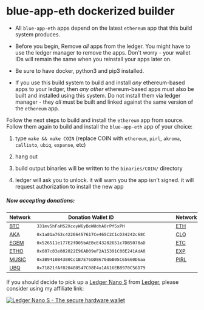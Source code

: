 # blue-app-eth dockerized builder

* All `blue-app-eth` apps depend on the latest `ethereum` app that this build system produces.

* Before you begin, Remove *all* apps from the ledger.  You might have to use the ledger manager to remove the apps.  Don't worry - your wallet IDs will remain the same when you reinstall your apps later on.

* Be sure to have docker, python3 and pip3 installed.

* If you use this build system to build and install _any_ ethereum-based apps to your ledger, then _any other_ ethereum-based apps must also be built and installed using this system.  Do not install them via ledger manager - they _all_ must be built and linked against the same version of the `ethereum` app.


Follow the next steps to build and install the `ethereum` app from source.  Follow them again to build and install the `blue-app-eth` app of your choice:

1) type `make && make COIN` (replace COIN with `ethereum`, `pirl`, `akroma`, `callisto`, `ubiq`, `expanse`, etc)

2) hang out

3) build output binaries will be written to the `binaries/COIN/` directory

4) ledger will ask you to unlock.  it will warn you the app isn't signed.  it will request authorization to install the new app


##### Now accepting donations:

<sub>Network</sub> | <sub>Donation Wallet ID</sub> | | | | | <sub>Network</sub> | <sub>Donation Wallet ID</sub>
--------|--------|--------|--------|--------|--------|--------|--------
<sub>[BTC](https://www.blockchain.com/btc/address/331mv5hFaHS2XceyW6yBeWUdhA8rPf5xPH)</sub> | <sub>`331mv5hFaHS2XceyW6yBeWUdhA8rPf5xPH`</sub> | | | | | <sub>[ETH](https://etherscan.io/address/0x645Ef3204b93DB965aA4cB23eB730b06f85D0EAb)</sub> | <sub>`0x645Ef3204b93DB965aA4cB23eB730b06f85D0EAb`</sub>
<sub>[AKA](https://akroma.io/en/explorer/address/0x1a81a763c422E6457617Ce465C2C1cD34242c68C)</sub> | <sub>`0x1a81a763c422E6457617Ce465C2C1cD34242c68C`</sub> | | | | | <sub>[CLO](https://cloexplorer.org/addr/0xfd618f2475199229EA2c91B236E1d4Ff852372e0)</sub> | <sub>`0xfd618f2475199229EA2c91B236E1d4Ff852372e0`</sub>
<sub>[EGEM](https://explorer.egem.io/addr/0x526511e177E2fD05bAEBcE43282651c7DB5078aD)</sub> | <sub>`0x526511e177E2fD05bAEBcE43282651c7DB5078aD`</sub> | | | | | <sub>[ETC](https://gastracker.io/addr/0xc43f7be80b94fba01cf1bde96f80b7716a1f5af8)</sub> | <sub>`0xC43F7bE80b94fba01cF1BdE96f80B7716A1F5aF8`</sub>
<sub>[ETHO](https://explorer.ether1.org/addr/0x087c83e882822E96AD09eF2A15391C88E241AdA8)</sub> | <sub>`0x087c83e882822E96AD09eF2A15391C88E241AdA8`</sub> | | | | | <sub>[EXP](https://www.gander.tech/address/0x36833FC0f1f11365d1a65333F4Ad5eb378254963)</sub> | <sub>`0x36833FC0f1f11365d1a65333F4Ad5eb378254963`</sub>
<sub>[MUSIC](https://explorer.musicoin.org/account/0x3B9410B4380Cc1B7E76bD8670dbB05C65660D6aa)</sub> | <sub>`0x3B9410B4380Cc1B7E76bD8670dbB05C65660D6aa`</sub> | | | | | <sub>[PIRL](https://poseidon.pirl.io/explorer/address/0x0Ba74954A112D0e753805cbf3318FECea4F5A999)</sub> | <sub>`0x0Ba74954A112D0e753805cbf3318FECea4F5A999`</sub>
<sub>[UBQ](https://ubiqscan.io/en/address/0x71821fAf020408547C08E4a1A616EB8970C56D79)</sub> | <sub>`0x71821fAf020408547C08E4a1A616EB8970C56D79`</sub>
</sub>

If you should decide to pick up a [Ledger Nano S](https://www.ledger.com/products/ledger-nano-s?r=eda7c183c5fc&tracker=MY_TRACKER) from [Ledger](https://www.ledger.com?r=eda7c183c5fc), please consider using my affiliate link:

[![Ledger Nano S - The secure hardware wallet](https://www.ledgerwallet.com/images/promo/nano-s/ledger_nano-s_3-2-0x5-0.jpg)](https://www.ledger.com/products/ledger-nano-s?r=eda7c183c5fc&tracker=MY_TRACKER)
